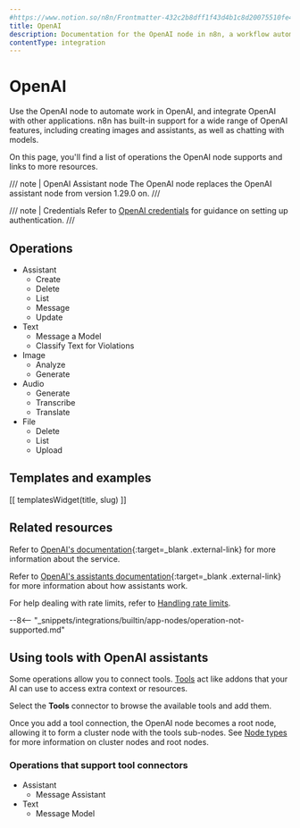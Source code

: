 ```yaml
---
#https://www.notion.so/n8n/Frontmatter-432c2b8dff1f43d4b1c8d20075510fe4
title: OpenAI
description: Documentation for the OpenAI node in n8n, a workflow automation platform. Includes details of operations and configuration, and links to examples and credentials information.
contentType: integration
---
```


# OpenAI

Use the OpenAI node to automate work in OpenAI, and integrate OpenAI with other applications. n8n has built-in support for a wide range of OpenAI features, including creating images and assistants, as well as chatting with models. 

On this page, you'll find a list of operations the OpenAI node supports and links to more resources.

/// note | OpenAI Assistant node
The OpenAI node replaces the OpenAI assistant node from version 1.29.0 on.
///

/// note | Credentials
Refer to [OpenAI credentials](/integrations/builtin/credentials/openai/) for guidance on setting up authentication. 
///

## Operations

* Assistant
	* Create
	* Delete
	* List
	* Message
	* Update
* Text
	* Message a Model
	* Classify Text for Violations
* Image
	* Analyze
	* Generate
* Audio
	* Generate
	* Transcribe
	* Translate
* File
	* Delete
	* List
	* Upload

## Templates and examples

<!-- see https://www.notion.so/n8n/Pull-in-templates-for-the-integrations-pages-37c716837b804d30a33b47475f6e3780 -->
[[ templatesWidget(title, slug) ]]

## Related resources

Refer to [OpenAI's documentation](https://beta.openai.com/docs/introduction){:target=_blank .external-link} for more information about the service.

Refer to [OpenAI's assistants documentation](https://platform.openai.com/docs/assistants/how-it-works/objects){:target=_blank .external-link} for more information about how assistants work.

For help dealing with rate limits, refer to [Handling rate limits](/integrations/builtin/rate-limits/).

--8<-- "_snippets/integrations/builtin/app-nodes/operation-not-supported.md"


## Using tools with OpenAI assistants

Some operations allow you to connect tools. [Tools](https://docs.n8n.io/advanced-ai/examples/understand-tools/) act like addons that your AI can use to access extra context or resources.

Select the **Tools** connector to browse the available tools and add them.

Once you add a tool connection, the OpenAI node becomes a root node, allowing it to form a cluster node with the tools sub-nodes. See [Node types](/integrations/builtin/node-types/#cluster-nodes) for more information on cluster nodes and root nodes.

### Operations that support tool connectors

* Assistant
	* Message Assistant
* Text
	* Message Model


